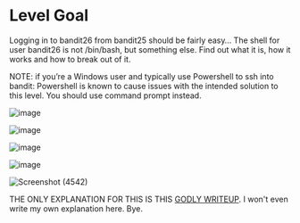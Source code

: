 # Level Goal
Logging in to bandit26 from bandit25 should be fairly easy… The shell for user bandit26 is not /bin/bash, but something else. Find out what it is, how it works and how to break out of it.

NOTE: if you’re a Windows user and typically use Powershell to ssh into bandit: Powershell is known to cause issues with the intended solution to this level. You should use command prompt instead.

![image](https://github.com/user-attachments/assets/f72bdd70-fbbc-4385-8f74-806e8a38cc0a)

![image](https://github.com/user-attachments/assets/b0fe1d63-3c28-4b7c-aca5-7c830872e636)

![image](https://github.com/user-attachments/assets/42d7eb69-ac64-48e5-babb-a0200224a6e0)

![image](https://github.com/user-attachments/assets/e16a92e2-c933-4bf8-8fe3-ded39ef068cc)

![Screenshot (4542)](https://github.com/user-attachments/assets/41739365-c113-4783-92b6-8ab24b8bbba8)

THE ONLY EXPLANATION FOR THIS IS THIS [GODLY WRITEUP](https://medium.com/@coturnix97/overthewires-bandit-25-26-shell-355d78fd2f4d). I won't even write my own explanation here. Bye.
